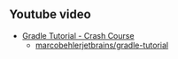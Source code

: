 
## Youtube video

- [Gradle Tutorial - Crash Course](https://www.youtube.com/watch?v=gKPMKRnnbXU)
    - [marcobehlerjetbrains/gradle-tutorial](https://github.com/marcobehlerjetbrains/gradle-tutorial)